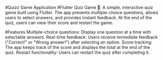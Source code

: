 #Quizz Game Application
#Flutter Quiz Game 🎯:
 A simple, interactive quiz game built using Flutter. The app presents multiple-choice questions, allows users to select answers, and 
 provides instant feedback. At the end of the quiz, users can view their score and restart the game.

#Features
  Multiple-choice questions: Display one question at a time with selectable answers.
  Real-time feedback: Users receive immediate feedback ("Correct!" or "Wrong answer!") after selecting an option.
  Score tracking: The app keeps track of the score and displays the total at the end of the quiz.
  Restart functionality: Users can restart the quiz after completing it.
